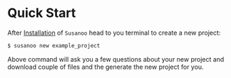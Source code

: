 # Quick Start

After [Installation]() of `Susanoo` head to you terminal to create a new project:

```bash
$ susanoo new example_project
```

Above command will ask you a few questions about your new project and download
couple of files and the generate the new project for you.
